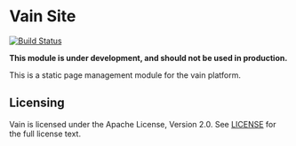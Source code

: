 # Vain Site

[![Build Status](https://travis-ci.org/vainproject/vain-site.svg?branch=master)](https://travis-ci.org/vainproject/vain-site)

**This module is under development, and should not be used in production.**

This is a static page management module for the vain platform.

## Licensing

Vain is licensed under the Apache License, Version 2.0. See [LICENSE](https://github.com/vainproject/vain-site/blob/master/LICENSE) for the full license text.